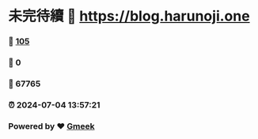 # 未完待續 :link: https://blog.harunoji.one 
### :page_facing_up: [105](https://blog.harunoji.one/tag.html) 
### :speech_balloon: 0 
### :hibiscus: 67765 
### :alarm_clock: 2024-07-04 13:57:21 
### Powered by :heart: [Gmeek](https://github.com/Meekdai/Gmeek)
